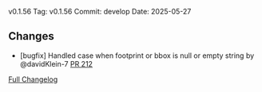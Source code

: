 v0.1.56
Tag: v0.1.56
Commit: develop
Date: 2025-05-27

## Changes
- [bugfix] Handled case when footprint or bbox is null or empty string by @davidKlein-7 [PR 212](https://github.com/getappsh/agent-ui/pull/212)

[Full Changelog](https://github.com/getappsh/agent-ui/compare/v0.1.55...v0.1.56)
```